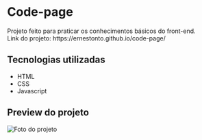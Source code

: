 <h1>Code-page</h1>
Projeto feito para praticar os conhecimentos básicos do front-end.<br/>
Link do projeto: https://ernestonto.github.io/code-page/
<br/>

<h2>Tecnologias utilizadas</h2>
<ul>
  <li>HTML</li>
  <li>CSS</li>
  <li>Javascript</li>
</ul>
<h2>Preview do projeto</h2>
<img src='https://user-images.githubusercontent.com/107278245/230683472-841afd3d-eddc-480a-96ec-3cd4d820c002.png' alt='Foto do projeto'/>
